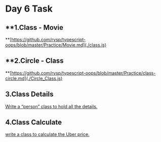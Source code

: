 # Day 6 Task

## **1.Class - Movie
**[https://github.com/rvsp/typescript-oops/blob/master/Practice/Movie.md](./class.js)       

## **2.Circle - Class
**[https://github.com/rvsp/typescript-oops/blob/master/Practice/class-circle.md](./Circle_Class.js)

## **3.Class Details**
[Write a “person” class to hold all the details.](./class_details.js)

## **4.Class Calculate**
[write a class to calculate the Uber price.](./Class_calculate.js)
